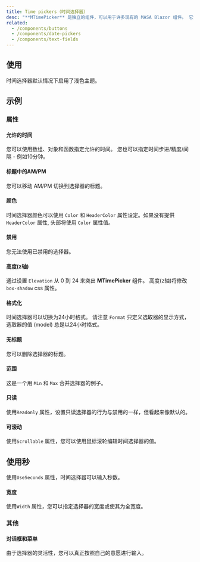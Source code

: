 ```yaml
---
title: Time pickers（时间选择器）
desc: "**MTimePicker** 是独立的组件，可以用于许多现有的 MASA Blazor 组件。 它为用户提供了选择时间的视觉表现。"
related:
  - /components/buttons
  - /components/date-pickers
  - /components/text-fields
---
```


## 使用

时间选择器默认情况下启用了浅色主题。

<time-pickers-usage></time-pickers-usage>

## 示例

### 属性

#### 允许的时间

您可以使用数组、对象和函数指定允许的时间。 您也可以指定时间步进/精度/间隔 - 例如10分钟。

<masa-example file="Examples.components.time_pickers.AllowedTimes"></masa-example>

#### 标题中的AM/PM

您可以移动 AM/PM 切换到选择器的标题。

<masa-example file="Examples.components.time_pickers.AMPMInTitle"></masa-example>

#### 颜色

时间选择器颜色可以使用 `Color` 和 `HeaderColor` 属性设定。如果没有提供 `HeaderColor` 属性, 头部将使用 `Color` 属性值。

<masa-example file="Examples.components.time_pickers.Colors"></masa-example>

#### 禁用

您无法使用已禁用的选择器。

<masa-example file="Examples.components.time_pickers.Disabled"></masa-example>

#### 高度(z轴)

通过设置 `Elevation` 从 0 到 24 来突出 **MTimePicker** 组件。 高度(z轴)将修改 `box-shadow` css 属性。

<masa-example file="Examples.components.time_pickers.Elevation"></masa-example>

#### 格式化

时间选择器可以切换为24小时格式。 请注意 `Format` 只定义选取器的显示方式，选取器的值 (model) 总是以24小时格式。

<masa-example file="Examples.components.time_pickers.Format"></masa-example>

#### 无标题

您可以删除选择器的标题。

<masa-example file="Examples.components.time_pickers.NoTitle"></masa-example>

#### 范围

这是一个用 `Min` 和 `Max` 合并选择器的例子。

<masa-example file="Examples.components.time_pickers.Range"></masa-example>

#### 只读

使用`Readonly` 属性，设置只读选择器的行为与禁用的一样，但看起来像默认的。

<masa-example file="Examples.components.time_pickers.Readonly"></masa-example>

#### 可滚动

使用`Scrollable` 属性，您可以使用鼠标滚轮编辑时间选择器的值。

<masa-example file="Examples.components.time_pickers.Scrollable"></masa-example>

## 使用秒

使用`UseSeconds` 属性，时间选择器可以输入秒数。

<masa-example file="Examples.components.time_pickers.UseSeconds"></masa-example>

#### 宽度

使用`Width` 属性，您可以指定选择器的宽度或使其为全宽度。

<masa-example file="Examples.components.time_pickers.Width"></masa-example>

### 其他

#### 对话框和菜单

由于选择器的灵活性，您可以真正按照自己的意愿进行输入。

<masa-example file="Examples.components.time_pickers.DialogAndMenu"></masa-example>